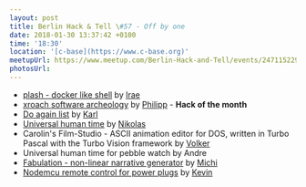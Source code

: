 ```yaml
---
layout: post
title: Berlin Hack & Tell \#57 - Off by one
date: 2018-01-30 13:37:42 +0100
time: '18:30'
location: '[c-base](https://www.c-base.org)'
meetupUrl: https://www.meetup.com/Berlin-Hack-and-Tell/events/247115229/
photosUrl:
---
```


* [plash - docker like shell](https://github.com/ihucos/plash) by [Irae](https://github.com/ihucos)
* [xroach software archeology](https://github.com/interkosmos/xroach) by [Philipp](https://github.com/interkosmos) - **Hack of the month**
* [Do again list](https://bitbucket.org/karlb/doagain) by [Karl](https://bitbucket.org/karlb)
* [Universal human time](http://time.rtens.org) by [Nikolas](http://rtens.org)
* Carolin's Film-Studio - ASCII animation editor for DOS, written in Turbo Pascal with the Turbo Vision framework by [Volker](https://njh.eu)
* Universal human time for pebble watch by Andre
* [Fabulation - non-linear narrative generator](https://github.com/michibo/fabulation) by [Michi](https://github.com/michibo)
* [Nodemcu remote control for power plugs](https://github.com/KevinFrantz/nodemcu-esp8266-433Mhz-Ritter) by [Kevin](https://github.com/KevinFrantz)
